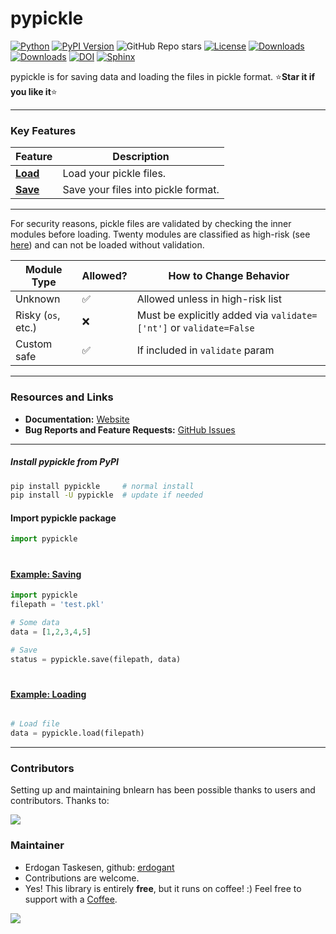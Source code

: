 # pypickle

[![Python](https://img.shields.io/pypi/pyversions/pypickle)](https://img.shields.io/pypi/pyversions/pypickle)
[![PyPI Version](https://img.shields.io/pypi/v/pypickle)](https://pypi.org/project/pypickle/)
![GitHub Repo stars](https://img.shields.io/github/stars/erdogant/pypickle)
[![License](https://img.shields.io/badge/license-MIT-green.svg)](https://github.com/erdogant/pypickle/blob/master/LICENSE)
[![Downloads](https://pepy.tech/badge/pypickle)](https://pepy.tech/project/pypickle)
[![Downloads](https://pepy.tech/badge/pypickle/month)](https://pepy.tech/project/pypickle/)
[![DOI](https://zenodo.org/badge/278702058.svg)](https://zenodo.org/badge/latestdoi/278702058)
[![Sphinx](https://img.shields.io/badge/Sphinx-Docs-Green)](https://erdogant.github.io/pypickle/)
<!---[![Coffee](https://img.shields.io/badge/coffee-black-grey.svg)](https://erdogant.github.io/donate/?currency=USD&amount=5)-->
<!---[![BuyMeCoffee](https://img.shields.io/badge/buymea-coffee-yellow.svg)](https://www.buymeacoffee.com/erdogant)-->



pypickle is for saving data and loading the files in pickle format. ⭐️**Star it if you like it**⭐️

---

### Key Features

| Feature | Description |
|--------|-------------|
| [**Load**](https://erdogant.github.io/pypickle/pages/html/Parametric.html) | Load your pickle files. |
| [**Save**](https://erdogant.github.io/pypickle/pages/html/Save_and_Load.html#saving) | Save your files into pickle format. |

---

For security reasons, pickle files are validated by checking the inner modules before loading. Twenty modules are classified as high-risk (see [here](https://erdogant.github.io/pypickle/pages/html/Save_and_Load.html#risk-modules)) and can not be loaded without validation.


| Module Type           | Allowed? | How to Change Behavior                                                  |
|-----------------------|----------|--------------------------------------------------------------------------|
| Unknown               | ✅       | Allowed unless in high-risk list                                            |
| Risky (`os`, etc.)    | ❌       | Must be explicitly added via `validate=['nt']` or `validate=False`      |
| Custom safe           | ✅       | If included in `validate` param                                         |

---

### Resources and Links
- **Documentation:** [Website](https://erdogant.github.io/pypickle)
- **Bug Reports and Feature Requests:** [GitHub Issues](https://github.com/erdogant/pypickle/issues)

---

##### Install pypickle from PyPI
```bash
pip install pypickle     # normal install
pip install -U pypickle  # update if needed
```

#### Import pypickle package
```python
import pypickle
```

#

#### [Example: Saving](https://erdogant.github.io/pypickle/pages/html/Save_and_Load.html#saving)

```python
import pypickle
filepath = 'test.pkl'

# Some data
data = [1,2,3,4,5]

# Save
status = pypickle.save(filepath, data)

```

#

#### [Example: Loading](https://erdogant.github.io/pypickle/pages/html/Save_and_Load.html#loading)

```python

# Load file
data = pypickle.load(filepath)

```

---


### Contributors
Setting up and maintaining bnlearn has been possible thanks to users and contributors. Thanks to:

<p align="left">
  <a href="https://github.com/erdogant/pypickle/graphs/contributors">
  <img src="https://contrib.rocks/image?repo=erdogant/pypickle" />
  </a>
</p>

### Maintainer
* Erdogan Taskesen, github: [erdogant](https://github.com/erdogant)
* Contributions are welcome.
* Yes! This library is entirely **free**, but it runs on coffee! :) Feel free to support with a <a href="https://erdogant.github.io/donate/?currency=USD&amount=5">Coffee</a>.

<a href="https://www.buymeacoffee.com/erdogant"><img src="https://img.buymeacoffee.com/button-api/?text=Buy me a coffee&emoji=&slug=erdogant&button_colour=FFDD00&font_colour=000000&font_family=Cookie&outline_colour=000000&coffee_colour=ffffff" /></a>


